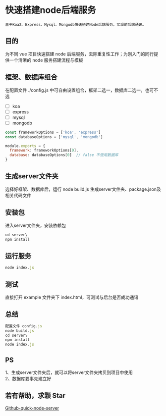 # 快速搭建node后端服务

    基于Koa2、Express、Mysql、Mongodb快速搭建Node后端服务，实现前后端通讯。

## 目的
为不同 vue 项目快速搭建 node 后端服务，去除重复性工作；为刚入门的同行提供一个清晰的 node 服务搭建流程与模板

## 框架、数据库组合
在配置文件 ./config.js 中可自由设置组合，框架二选一，数据库二选一，也可不选  
- [ ] koa
- [ ] express
- [ ] mysql
- [ ] mongodb

```js
const frameworkOptions = ['koa', 'express']
const databaseOptions = ['mysql', 'mongodb']

module.exports = {
  framework: frameworkOptions[0],
  database: databaseOptions[0]  // false 不使用数据库
}
```

## 生成server文件夹
选择好框架、数据库后，运行 node build.js 生成server文件夹、package.json及相关代码文件

## 安装包
进入server文件夹，安装依赖包
```js
cd server\
npm install
```

## 运行服务
```js
node index.js
```

## 测试
直接打开 example 文件夹下 index.html，可测试与后台是否成功通讯

## 总结
```js
配置文件 config.js
node build.js
cd server\
npm install
node index.js
```

## PS
1、生成server文件夹后，就可以将server文件夹拷贝到项目中使用  
2、数据库要事先建立好

## 若有帮助，求颗 Star
[Github-quick-node-server](https://github.com/Moon-Future/quick-node-server)